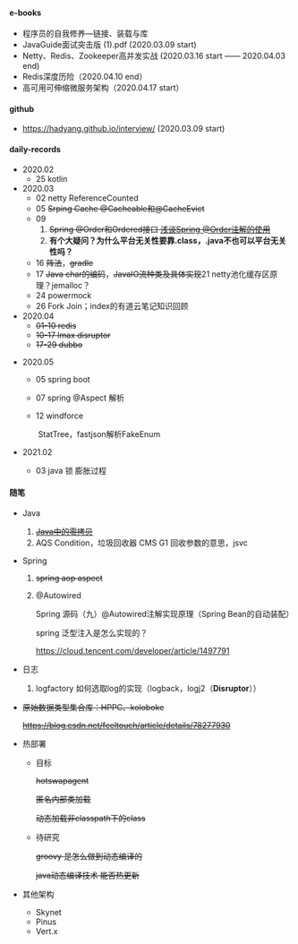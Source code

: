 #### e-books

- 程序员的自我修养—链接、装载与库
- JavaGuide面试突击版 (1).pdf (2020.03.09 start)
- Netty、Redis、Zookeeper高并发实战 (2020.03.16 start —— 2020.04.03 end)
- Redis深度历险（2020.04.10 end）
- 高可用可伸缩微服务架构（2020.04.17 start）



#### github

- https://hadyang.github.io/interview/ (2020.03.09 start)



#### daily-records

- 2020.02
  - 25 kotlin
- 2020.03
  - 02 netty ReferenceCounted
  - 05 ~~Srping Cache @Cacheable和@CacheEvict~~
  - 09 
    1. ~~Spring @Order和Ordered接口 [浅谈Spring @Order注解的使用](https://www.cnblogs.com/muxi0407/p/11611098.html)~~
    2. **有个大疑问？为什么平台无关性要靠.class，.java不也可以平台无关性吗？**
  - 16 ~~阵法~~，~~gradle~~
  - 17 ~~Java char的编码~~，~~JavaIO流种类及具体实现~~21 netty池化缓存区原理？jemalloc？
  - 24 powermock
  - 26 Fork Join；index的有道云笔记知识回顾
- 2020.04
  - ~~01-10 redis~~
  - ~~10-17 lmax disruptor~~
  - ~~17-29 dubbo~~

* 2020.05
  * 05 spring boot
  
  * 07 spring @Aspect 解析
  
  * 12 windforce
  
    ​		StatTree，fastjson解析FakeEnum

* 2021.02
  * 03 java 锁 膨胀过程



#### 随笔

- Java

  1. ~~[Java中的零拷贝](https://www.jianshu.com/p/2fd2f03b4cc3)~~
  2. AQS Condition，垃圾回收器 CMS G1 回收参数的意思，jsvc

- Spring

  1. ~~spring aop aspect~~

  2. @Autowired

     Spring 源码（九）@Autowired注解实现原理（Spring Bean的自动装配）

     spring 泛型注入是怎么实现的？

     https://cloud.tencent.com/developer/article/1497791

- 日志

  1. logfactory 如何选取log的实现（logback，logj2（**Disruptor**））

- ~~原始数据类型集合库：HPPC、koloboke~~

  ~~https://blog.csdn.net/feeltouch/article/details/78277930~~

- 热部署

  - 目标

    ~~hotswapagent~~

    ~~匿名内部类加载~~

    ~~动态加载非classpath下的class~~

  - 待研究

    ~~groovy 是怎么做到动态编译的~~

    ~~java动态编译技术 能否热更新~~

- 其他架构

  - Skynet
  - Pinus
  - Vert.x